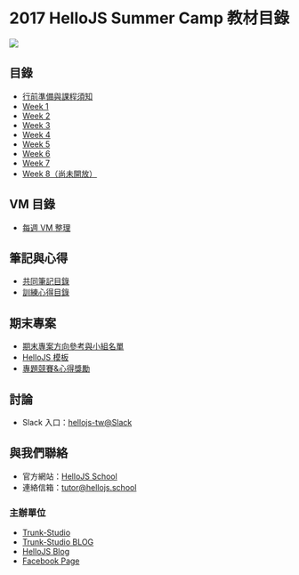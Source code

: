 # 2017 HelloJS Summer Camp 教材目錄

![](/img/hellojs.png)

## 目錄
- [行前準備與課程須知](./preparation)
- [Week 1](./week1)
- [Week 2](./week2)
- [Week 3](./week3)
- [Week 4](./week4)
- [Week 5](./week5)
- [Week 6](./week6)
- [Week 7](./week7)
- [Week 8（尚未開放）](./#!)

## VM 目錄
- [每週 VM 整理](./vm)

## 筆記與心得
- [共同筆記目錄](./NOTEPAD.md)
- [訓練心得目錄](./REVIEW.md)

## 期末專案
- [期末專案方向參考與小組名單](./project)
- [HelloJS 模板](./template)
- [專題競賽&心得獎勵](./reward)

## 討論
- Slack 入口：[hellojs-tw@Slack](https://join.slack.com/t/hellojs-tw/shared_invite/MjEyNDUyMTU4OTgzLTE0OTk4NTU5MzgtYTI5MDA1NzUxZg)

## 與我們聯絡
- 官方網站：[HelloJS School](https://hellojs.school)
- 連絡信箱：[tutor@hellojs.school](mailto:tutor@hellojs.school)

### 主辦單位
- [Trunk-Studio](https://trunk-studio.com)
- [Trunk-Studio BLOG](https://trunk-studio.com/blog)
- [HelloJS Blog](https://hellojs-tw.github.io/blog/)
- [Facebook Page](https://www.facebook.com/trunk.studio.tw/)
